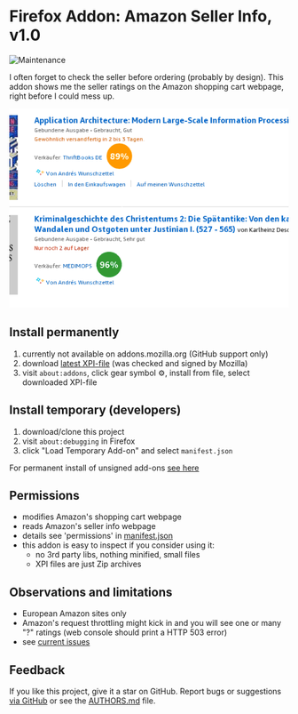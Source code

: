 # Firefox Addon: Amazon Seller Info, v1.0

![Maintenance](https://img.shields.io/maintenance/yes/2020.svg)

I often forget to check the seller before ordering (probably by design). 
This addon shows me the seller ratings on the Amazon shopping cart webpage, 
right before I could mess up.


![Screenshot](README-screenshot.png?raw=true "Screenshot")


## Install permanently

1. currently not available on addons.mozilla.org (GitHub support only)
2. download [latest XPI-file](https://github.com/andre-st/amazon-sellerinfo/releases) (was checked and signed by Mozilla)
3. visit `about:addons`, click gear symbol &#9881;, install from file, select downloaded XPI-file 


## Install temporary (developers)

1. download/clone this project
2. visit `about:debugging` in Firefox
3. click "Load Temporary Add-on" and select `manifest.json`

For permanent install of unsigned add-ons [see here](https://support.mozilla.org/en-US/kb/add-on-signing-in-firefox#w_what-are-my-options-if-i-want-to-use-an-unsigned-add-on-advanced-users)


## Permissions

- modifies Amazon's shopping cart webpage
- reads Amazon's seller info webpage
- details see 'permissions' in [manifest.json](manifest.json)
- this addon is easy to inspect if you consider using it:
	- no 3rd party libs, nothing minified, small files
	- XPI files are just Zip archives


## Observations and limitations

- European Amazon sites only
- Amazon's request throttling might kick in and you will see one or many "?" ratings (web console should print a HTTP 503 error)
- see [current issues](https://github.com/andre-st/amazon-sellerinfo/issues)



## Feedback

If you like this project, give it a star on GitHub.
Report bugs or suggestions [via GitHub](https://github.com/andre-st/firefox-whewtab/issues)
or see the [AUTHORS.md](AUTHORS.md) file.

